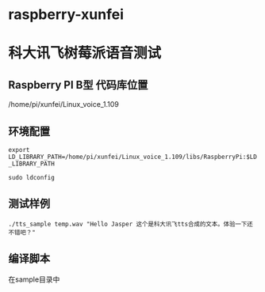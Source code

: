 # raspberry-xunfei
科大讯飞树莓派语音测试
=====
## Raspberry PI B型 代码库位置
/home/pi/xunfei/Linux_voice_1.109

## 环境配置
`export LD_LIBRARY_PATH=/home/pi/xunfei/Linux_voice_1.109/libs/RaspberryPi:$LD_LIBRARY_PATH`

`sudo ldconfig`

## 测试样例
`./tts_sample temp.wav "Hello Jasper 这个是科大讯飞tts合成的文本。体验一下还不错吧？"`

## 编译脚本
在sample目录中
